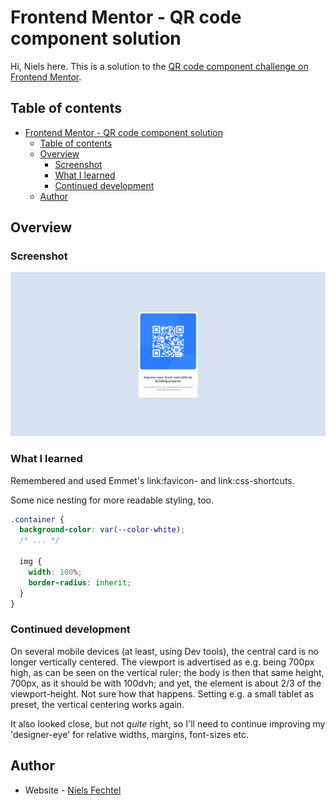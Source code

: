 # Frontend Mentor - QR code component solution

Hi, Niels here.
This is a solution to the [QR code component challenge on Frontend Mentor](https://www.frontendmentor.io/challenges/qr-code-component-iux_sIO_H).

## Table of contents

- [Frontend Mentor - QR code component solution](#frontend-mentor---qr-code-component-solution)
  - [Table of contents](#table-of-contents)
  - [Overview](#overview)
    - [Screenshot](#screenshot)
    - [What I learned](#what-i-learned)
    - [Continued development](#continued-development)
  - [Author](#author)

## Overview

### Screenshot

![](./Screenshot.png)

### What I learned

Remembered and used Emmet's link:favicon- and link:css-shortcuts.

Some nice nesting for more readable styling, too.

```css
.container {
  background-color: var(--color-white);
  /* ... */

  img {
    width: 100%;
    border-radius: inherit;
  }
}
```

### Continued development

On several mobile devices (at least, using Dev tools), the central card is no longer vertically centered. The viewport is advertised as e.g. being 700px high, as can be seen on the vertical ruler; the body is then that same height, 700px, as it should be with 100dvh; and yet, the element is about 2/3 of the viewport-height. Not sure how that happens. Setting e.g. a small tablet as preset, the vertical centering works again.

It also looked close, but not _quite_ right, so I'll need to continue improving my 'designer-eye' for relative widths, margins, font-sizes etc.

## Author

- Website - [Niels Fechtel](https://niels-fechtel.com)
